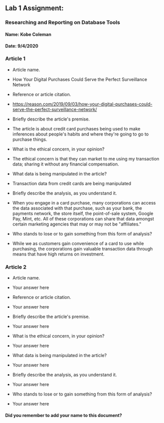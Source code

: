 ## Lab 1 Assignment:
### Researching and Reporting on Database Tools
#### Name: Kobe Coleman
#### Date: 9/4/2020

### Article 1
 -  Article name.
 - How Your Digital Purchases Could Serve the Perfect Surveillance Network

-  Reference or article citation.
 - https://reason.com/2019/09/03/how-your-digital-purchases-could-serve-the-perfect-surveillance-network/

- Briefly describe the article's premise.
 - The article is about credit card purchases being used to make inferences about people's habits and where they're going to go to purchase things.

- What is the ethical concern, in your opinion?
 - The ethical concern is that they can market to me using my transaction data; sharing it without any financial compensation.

- What data is being manipulated in the article?
 - Transaction data from credit cards are being manipulated

- Briefly describe the analysis, as you understand it.
 - When you engage in a card purchase, many corporations can access the data associated with that purchase, such as your bank, the payments network, the store itself, the point-of-sale system, Google Pay, Mint, etc. All of these corporations can share that data amongst certain marketing agencies that may or may not be "affiliates."

- Who stands to lose or to gain something from this form of analysis?
 - While we as customers gain convenience of a card to use while purchasing, the corporations gain valuable transaction data through means that have high returns on investment.


### Article 2
 -  Article name.
 - Your answer here

-  Reference or article citation.
 - Your answer here

- Briefly describe the article's premise.
 - Your answer here

- What is the ethical concern, in your opinion?
 - Your answer here

- What data is being manipulated in the article?
 - Your answer here

- Briefly describe the analysis, as you understand it.
 - Your answer here

- Who stands to lose or to gain something from this form of analysis?
 - Your answer here



#### Did you remember to add your name to this document?
